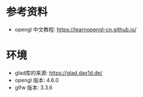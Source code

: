 # 参考资料  
- opengl 中文教程: https://learnopengl-cn.github.io/
# 环境
- glad库的来源: https://glad.dav1d.de/
- opengl 版本: 4.6.0
- glfw 版本: 3.3.6